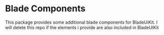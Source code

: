 # Blade Components

This package provides some additional blade components for BladeUiKit.
I will delete this repo if the elements i provide are also included in BladeUIKit

